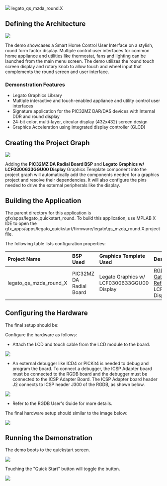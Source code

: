 
![](../../../../images/mhgs.png) legato\_qs\_mzda\_round.X

Defining the Architecture
-------------------------

![](../../../../images/legato_qs_mzda_cu_tm4301b_arch.png)

The demo showcases a Smart Home Control User Interface on a stylish, round form factor display. Multiple control user interfaces for common home appliance and utilities like thermostat, fans and lighting can be launched from the main menu screen. The demo utilizes the round touch screen display and rotary knob to allow touch and wheel input that complements the round screen and user interface.

### Demonstration Features

-   Legato Graphics Library
-   Multiple interactive and touch-enabled appliance and utility control user interfaces
-   Signature application for the PIC32MZ DAR/DAS devices with Internal DDR and round display
-   24-bit color, multi-layer, circular display (432x432) screen design
-   Graphics Acceleration using integrated display controller (GLCD)

Creating the Project Graph
--------------------------

![](../../../../images/legato_quickstart_mzda_round_mhc.png)

Adding the **PIC32MZ DA Radial Board BSP** and **Legato Graphics w/ LCF0300633GGU00 Display** Graphics Template component into the project graph will automatically add the components needed for a graphics project and resolve their dependencies. It will also configure the pins needed to drive the external peripherals like the display.


Building the Application
------------------------

The parent directory for this application is gfx/apps/legato\_quickstart\_round. To build this application, use MPLAB X IDE to open the gfx\_apps/apps/legato\_quickstart/firmware/legato\qs\_mzda\_round.X project file.

The following table lists configuration properties:

|Project Name|BSP Used|Graphics Template Used|Description|
|:-----------|:-------|:---------------------|:----------|
|legato\_qs\_mzda\_round\_X|PIC32MZ DA Radial Board|Legato Graphics w/ LCF0300633GGU00 Display|[RGDB MiWi IoT Gateway Application Reference Design](https://www.microchip.com/en-us/tools-resources/reference-designs/rgdb-miwi-iot-gateway-application-demonstration-application) w/ LCF0300633GGU00 Display|

Configuring the Hardware
------------------------

The final setup should be:

Configure the hardware as follows:

-   Attach the LCD and touch cable from the LCD module to the board.

![](../../../../images/rgdb_hw_setup.png)

-   An external debugger like ICD4 or PICKit4 is needed to debug and program the board. To connect a debugger, the ICSP Adapter board must be connected to the RGDB board and the debugger must be connected to the ICSP Adapter Board. The ICSP Adapter board header J2 connects to ICSP header J300 of the RGDB, as shown below.

![](../../../../images/rgdb_dbg_setup.png)

-   Refer to the RGDB User's Guide for more details.

The final hardware setup should similar to the image below:

![](../../../../images/rgdb_hw_setup_quickstart.png)

Running the Demonstration
-------------------------
The demo boots to the quickstart screen.

![](../../../../images/legato_qs_round_ui.png)

Touching the "Quick Start" button will toggle the button.

![](../../../../images/legato_qs_round_ui2.png)

